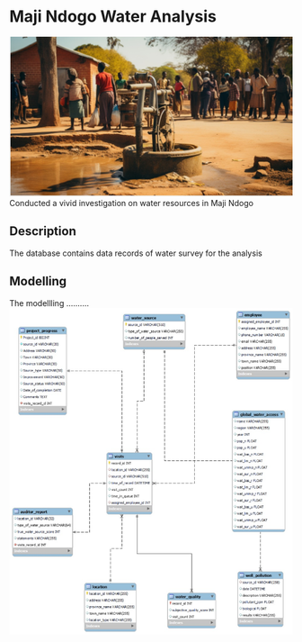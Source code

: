 
# Maji Ndogo Water Analysis
![](intro.jpeg)
Conducted a vivid investigation on water resources in Maji Ndogo


## Description
The database contains data records of water survey for the analysis


## Modelling
The modellling ..........![](DBSQL.jpg)



